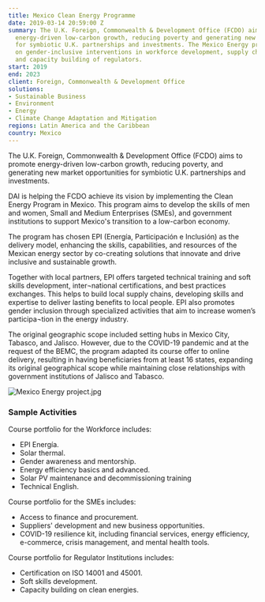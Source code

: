 ```yaml
---
title: Mexico Clean Energy Programme
date: 2019-03-14 20:59:00 Z
summary: The U.K. Foreign, Commonwealth & Development Office (FCDO) aims to promote
  energy-driven low-carbon growth, reducing poverty and generating new market opportunities
  for symbiotic U.K. partnerships and investments. The Mexico Energy programme focuses
  on gender-inclusive interventions in workforce development, supply chain integration,
  and capacity building of regulators.
start: 2019
end: 2023
client: Foreign, Commonwealth & Development Office
solutions:
- Sustainable Business
- Environment
- Energy
- Climate Change Adaptation and Mitigation
regions: Latin America and the Caribbean
country: Mexico
---
```


The U.K. Foreign, Commonwealth & Development Office (FCDO) aims to promote energy-driven low-carbon growth, reducing poverty, and generating new market opportunities for symbiotic U.K. partnerships and investments.

DAI is helping the FCDO achieve its vision by implementing the Clean Energy Program in Mexico. This program aims to develop the skills of men and women, Small and Medium Enterprises (SMEs), and government institutions to support Mexico's transition to a low-carbon economy. 

The program has chosen EPI (Energía, Participación e Inclusión) as the delivery model, enhancing the skills, capabilities, and resources of the Mexican energy sector by co-creating solutions that innovate and drive inclusive and sustainable growth.

Together with local partners, EPI offers targeted technical training and soft skills development, inter¬national certifications, and best practices exchanges. This helps to build local supply chains, developing skills and expertise to deliver lasting benefits to local people. EPI also promotes gender inclusion through specialized activities that aim to increase women’s participa¬tion in the energy industry.

The original geographic scope included setting hubs in Mexico City, Tabasco, and Jalisco. However, due to the COVID-19 pandemic and at the request of the BEMC, the program adapted its course offer to online delivery, resulting in having beneficiaries from at least 16 states, expanding its original geographical scope while maintaining close relationships with government institutions of Jalisco and Tabasco.

![Mexico Energy project.jpg](/uploads/Mexico%20Energy%20project.jpg)

### Sample Activities

Course portfolio for the Workforce includes:
* EPI Energía.
* Solar thermal.
* Gender awareness and mentorship.
* Energy efficiency basics and advanced.
* Solar PV maintenance and decommissioning training
* Technical English.

Course portfolio for the SMEs includes:
* Access to finance and procurement.
* Suppliers' development and new business opportunities.
* COVID-19 resilience kit, including financial services, energy efficiency, e-commerce, crisis management, and mental health tools.

Course portfolio for Regulator Institutions includes:
* Certification on ISO 14001 and 45001.
* Soft skills development.
* Capacity building on clean energies.
